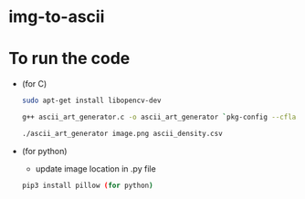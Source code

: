 # img-to-ascii

# To run the code

  - (for C)
    ```bash
    sudo apt-get install libopencv-dev
    ```
    ```bash
    g++ ascii_art_generator.c -o ascii_art_generator `pkg-config --cflags --libs opencv4`

    ./ascii_art_generator image.png ascii_density.csv
    ```
    
  - (for python)
      - update image location in .py file
     ```bash
     pip3 install pillow (for python)
     ```
